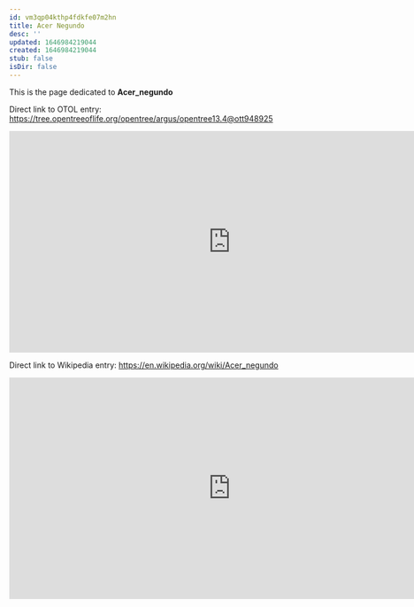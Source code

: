 ```yaml
---
id: vm3qp04kthp4fdkfe07m2hn
title: Acer Negundo
desc: ''
updated: 1646984219044
created: 1646984219044
stub: false
isDir: false
---
```

This is the page dedicated to **Acer_negundo**


Direct link to OTOL entry: https://tree.opentreeoflife.org/opentree/argus/opentree13.4@ott948925



<html>
    <body>
    <iframe src="https://tree.opentreeoflife.org/opentree/argus/opentree13.4@ott948925"
    width="800" height="400" frameborder="0" allowfullscreen> </iframe>
    </body>
</html>
    


Direct link to Wikipedia entry: https://en.wikipedia.org/wiki/Acer_negundo



<html>
    <body>
    <iframe src="https://en.wikipedia.org/wiki/Acer_negundo"
    width="800" height="400" frameborder="0" allowfullscreen> </iframe>
    </body>
</html>
    
